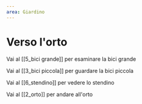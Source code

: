 ```yaml
---
area: Giardino
---
```

# Verso l'orto

Vai al [[5_bici grande]] per esaminare la bici grande

Vai al [[3_bici piccola]] per guardare la bici piccola

Vai al [[6_stendino]] per vedere lo stendino

Vai al [[2_orto]] per andare all'orto